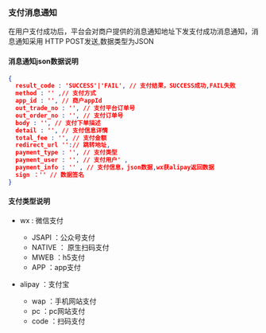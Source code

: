 ### 支付消息通知

在用户支付成功后，平台会对商户提供的消息通知地址下发支付成功消息通知，消息通知采用 HTTP POST发送,数据类型为JSON

#### 消息通知json数据说明

```json
{
  result_code : 'SUCCESS'|'FAIL', // 支付结果，SUCCESS成功,FAIL失败
  method : '' ,// 支付方式
  app_id : '', // 商户appId
  out_trade_no : '', // 支付平台订单号
  out_order_no : '', // 支付订单号
  body : '', // 支付下单描述
  detail : '', // 支付信息详情
  total_fee : '', // 支付金额
  redirect_url '':// 跳转地址,
  payment_type : '', // 支付类型
  payment_user : '', // 支付用户' ,
  payment_info : '' , // 支付信息，json数据,wx获alipay返回数据
  sign ：'' // 数据签名
}
```

#### 支付类型说明 

+ wx : 微信支付
  + JSAPI ：公众号支付
  + NATIVE ： 原生扫码支付
  + MWEB ：h5支付
  + APP ：app支付

+ alipay ：支付宝
  + wap ：手机网站支付
  + pc ：pc网站支付
  + code ：扫码支付